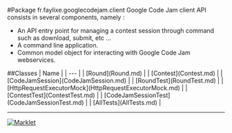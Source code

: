 #Package fr.faylixe.googlecodejam.client
Google Code Jam client API consists in several components, namely :
 <ul>
 	<li>An API entry point for managing a contest session through command such as download, submit, etc ...</li>
  <li>A command line application.</li>
  <li>Common model object for interacting with Google Code Jam webservices.</li>
 </ul>
##Classes
| Name |
| --- |
| [Round](Round.md) |
| [Contest](Contest.md) |
| [CodeJamSession](CodeJamSession.md) |
| [RoundTest](RoundTest.md) |
| [HttpRequestExecutorMock](HttpRequestExecutorMock.md) |
| [ContestTest](ContestTest.md) |
| [CodeJamSessionTest](CodeJamSessionTest.md) |
| [AllTests](AllTests.md) |

---

[![Marklet](https://img.shields.io/badge/Generated%20by-Marklet-green.svg)](https://github.com/Faylixe/marklet)